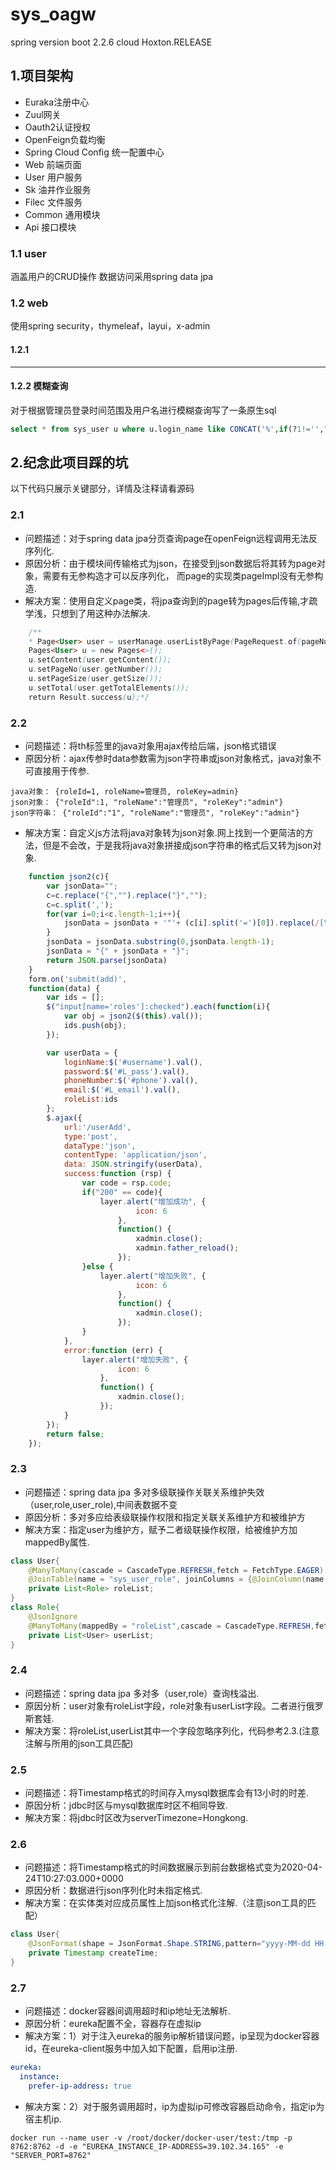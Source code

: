 # sys_oagw
spring version
    boot 2.2.6
    cloud Hoxton.RELEASE
## 1.项目架构
 - Euraka注册中心
 - Zuul网关
 - Oauth2认证授权
 - OpenFeign负载均衡
 - Spring Cloud Config 统一配置中心
 - Web 前端页面
 - User 用户服务
 - Sk 油井作业服务
 - Filec 文件服务
 - Common 通用模块
 - Api 接口模块
### 1.1 user
   涵盖用户的CRUD操作
   数据访问采用spring data jpa
### 1.2 web
   使用spring security，thymeleaf，layui，x-admin
#### 1.2.1 
   ***
#### 1.2.2 模糊查询
   对于根据管理员登录时间范围及用户名进行模糊查询写了一条原生sql
```sql
select * from sys_user u where u.login_name like CONCAT('%',if(?1!='',?1,''),'%') and if(?2!='',u.login_date>=?2,1=1) and if(?3!='',u.login_date<=?3,1=1) and u.del_flag <> 1;
```

## 2.纪念此项目踩的坑
   以下代码只展示关键部分，详情及注释请看源码
### 2.1 
  * 问题描述：对于spring data jpa分页查询page<T>在openFeign远程调用无法反序列化.  
  * 原因分析：由于模块间传输格式为json，在接受到json数据后将其转为page<T>对象，需要有无参构造才可以反序列化，
            而page<T>的实现类pageImpl没有无参构造.          
  * 解决方案：使用自定义page类，将jpa查询到的page<T>转为pages<T>后传输,才疏学浅，只想到了用这种办法解决.
```java
    /**
    * Page<User> user = userManage.userListByPage(PageRequest.of(pageNum,pageSize));
    Pages<User> u = new Pages<>();
    u.setContent(user.getContent());
    u.setPageNo(user.getNumber());
    u.setPageSize(user.getSize());
    u.setTotal(user.getTotalElements());
    return Result.success(u);*/
```
### 2.2
  * 问题描述：将th标签里的java对象用ajax传给后端，json格式错误
  * 原因分析：ajax传参时data参数需为json字符串或json对象格式，java对象不可直接用于传参.
```text
java对象： {roleId=1, roleName=管理员, roleKey=admin}
json对象： {"roleId":1, "roleName":"管理员", "roleKey":"admin"}
json字符串： {"roleId":"1", "roleName":"管理员", "roleKey":"admin"}
```
  * 解决方案：自定义js方法将java对象转为json对象.网上找到一个更简洁的方法，但是不会改，于是我将java对象拼接成json字符串的格式后又转为json对象.
```javascript 1.8
    function json2(c){
        var jsonData="";
        c=c.replace("{","").replace("}","");
        c=c.split(',');
        for(var i=0;i<c.length-1;i++){
            jsonData = jsonData + '"'+ (c[i].split('=')[0]).replace(/[\s]+/g,"").replace(/null/,"")+'":"' + (c[i].split('=')[1]).replace(/[\s]+/g,"").replace(/null/,"") + '",';
        }
        jsonData = jsonData.substring(0,jsonData.length-1);
        jsonData = "{" + jsonData + "}";
        return JSON.parse(jsonData)
    }
    form.on('submit(add)',
    function(data) {
        var ids = [];
        $("input[name='roles']:checked").each(function(i){
            var obj = json2($(this).val());
            ids.push(obj);
        });

        var userData = {
            loginName:$('#username').val(),
            password:$('#L_pass').val(),
            phoneNumber:$('#phone').val(),
            email:$('#L_email').val(),
            roleList:ids
        };
        $.ajax({
            url:'/userAdd',
            type:'post',
            dataType:'json',
            contentType: 'application/json',
            data: JSON.stringify(userData),
            success:function (rsp) {
                var code = rsp.code;
                if("200" == code){
                    layer.alert("增加成功", {
                            icon: 6
                        },
                        function() {
                            xadmin.close();
                            xadmin.father_reload();
                        });
                }else {
                    layer.alert("增加失败", {
                            icon: 6
                        },
                        function() {
                            xadmin.close();
                        });
                }
            },
            error:function (err) {
                layer.alert("增加失败", {
                        icon: 6
                    },
                    function() {
                        xadmin.close();
                    });
            }
        });
        return false;
    });
```
### 2.3
  * 问题描述：spring data jpa 多对多级联操作关联关系维护失效（user,role,user_role),中间表数据不变
  * 原因分析：多对多应给表级联操作权限和指定关联关系维护方和被维护方
  * 解决方案：指定user为维护方，赋予二者级联操作权限，给被维护方加mappedBy属性.
```java
class User{
    @ManyToMany(cascade = CascadeType.REFRESH,fetch = FetchType.EAGER)
    @JoinTable(name = "sys_user_role", joinColumns = {@JoinColumn(name = "uid")},inverseJoinColumns = {@JoinColumn(name = "role_id")})
    private List<Role> roleList;
}
class Role{
    @JsonIgnore
    @ManyToMany(mappedBy = "roleList",cascade = CascadeType.REFRESH,fetch = FetchType.LAZY)
    private List<User> userList;
}
```
### 2.4
  * 问题描述：spring data jpa 多对多（user,role）查询栈溢出.
  * 原因分析：user对象有roleList字段，role对象有userList字段。二者进行俄罗斯套娃.
  * 解决方案：将roleList,userList其中一个字段忽略序列化，代码参考2.3.(注意注解与所用的json工具匹配)
### 2.5
  * 问题描述：将Timestamp格式的时间存入mysql数据库会有13小时的时差.
  * 原因分析：jdbc时区与mysql数据库时区不相同导致.
  * 解决方案：将jdbc时区改为serverTimezone=Hongkong.
### 2.6
  * 问题描述：将Timestamp格式的时间数据展示到前台数据格式变为2020-04-24T10:27:03.000+0000
  * 原因分析：数据进行json序列化时未指定格式.
  * 解决方案：在实体类对应成员属性上加json格式化注解.（注意json工具的匹配）
```java
class User{
    @JsonFormat(shape = JsonFormat.Shape.STRING,pattern="yyyy-MM-dd HH:mm:ss",timezone="GMT+8")
    private Timestamp createTime;
}
```
### 2.7
  * 问题描述：docker容器间调用超时和ip地址无法解析.
  * 原因分析：eureka配置不全，容器存在虚拟ip
  * 解决方案：1）对于注入eureka的服务ip解析错误问题，ip呈现为docker容器id，在eureka-client服务中加入如下配置，启用ip注册.
```yaml
eureka:
  instance:
    prefer-ip-address: true
```
  * 解决方案：2）对于服务调用超时，ip为虚拟ip可修改容器启动命令，指定ip为宿主机ip.
```text
docker run --name user -v /root/docker/docker-user/test:/tmp -p 8762:8762 -d -e "EUREKA_INSTANCE_IP-ADDRESS=39.102.34.165" -e "SERVER_PORT=8762"
```
